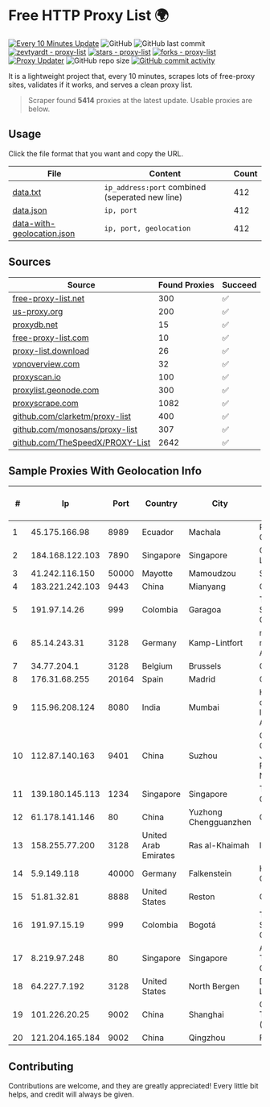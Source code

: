 
# Free HTTP Proxy List 🌍

[![Every 10 Minutes Update](https://github.com/mertguvencli/http-proxy-list/actions/workflows/main.yml/badge.svg?branch=main)](https://github.com/mertguvencli/http-proxy-list/actions/workflows/main.yml)
![GitHub](https://img.shields.io/github/license/mertguvencli/http-proxy-list)
![GitHub last commit](https://img.shields.io/github/last-commit/mertguvencli/http-proxy-list)
[![zevtyardt - proxy-list](https://img.shields.io/static/v1?label=zevtyardt&message=proxy-list&color=blue&logo=github)](https://github.com/zevtyardt/proxy-list "Go to GitHub repo")
[![stars - proxy-list](https://img.shields.io/github/stars/zevtyardt/proxy-list?style=social)](https://github.com/zevtyardt/proxy-list)
[![forks - proxy-list](https://img.shields.io/github/forks/zevtyardt/proxy-list?style=social)](https://github.com/zevtyardt/proxy-list)
[![Proxy Updater](https://github.com/zevtyardt/proxy-list/workflows/Proxy%20Updater/badge.svg)](https://github.com/zevtyardt/proxy-list/actions?query=workflow:"Proxy+Updater")
![GitHub repo size](https://img.shields.io/github/repo-size/zevtyardt/proxy-list)
[![GitHub commit activity](https://img.shields.io/github/commit-activity/m/zevtyardt/proxy-list?logo=commits)](https://github.com/zevtyardt/proxy-list/commits/main)

It is a lightweight project that, every 10 minutes, scrapes lots of free-proxy sites, validates if it works, and serves a clean proxy list.

> Scraper found **5414** proxies at the latest update. Usable proxies are below.

## Usage

Click the file format that you want and copy the URL.

|File|Content|Count|
|----|-------|-----|
|[data.txt](https://raw.githubusercontent.com/mertguvencli/http-proxy-list/main/proxy-list/data.txt)|`ip_address:port` combined (seperated new line)|412|
|[data.json](https://raw.githubusercontent.com/mertguvencli/http-proxy-list/main/proxy-list/data.json)|`ip, port`|412|
|[data-with-geolocation.json](https://raw.githubusercontent.com/mertguvencli/http-proxy-list/main/proxy-list/data-with-geolocation.json)|`ip, port, geolocation`|412|

## Sources

|Source|Found Proxies|Succeed|
|------|-------------|-------|
|[free-proxy-list.net](https://free-proxy-list.net)|300|✅|
|[us-proxy.org](https://www.us-proxy.org)|200|✅|
|[proxydb.net](http://proxydb.net)|15|✅|
|[free-proxy-list.com](https://free-proxy-list.com/?page=&port=&type%5B%5D=http&type%5B%5D=https&up_time=0&search=Search)|10|✅|
|[proxy-list.download](https://www.proxy-list.download/HTTP)|26|✅|
|[vpnoverview.com](https://vpnoverview.com/privacy/anonymous-browsing/free-proxy-servers)|32|✅|
|[proxyscan.io](https://www.proxyscan.io)|100|✅|
|[proxylist.geonode.com](https://proxylist.geonode.com/api/proxy-list?limit=300&page=1&sort_by=lastChecked&sort_type=desc&protocols=http,https)|300|✅|
|[proxyscrape.com](https://api.proxyscrape.com/v2/?request=displayproxies&protocol=http&timeout=10000&country=all&ssl=all&anonymity=all)|1082|✅|
|[github.com/clarketm/proxy-list](https://raw.githubusercontent.com/clarketm/proxy-list/master/proxy-list-raw.txt)|400|✅|
|[github.com/monosans/proxy-list](https://raw.githubusercontent.com/monosans/proxy-list/main/proxies/http.txt)|307|✅|
|[github.com/TheSpeedX/PROXY-List](https://raw.githubusercontent.com/TheSpeedX/PROXY-List/master/http.txt)|2642|✅|


## Sample Proxies With Geolocation Info

|#|Ip|Port|Country|City|Internet Service Provider|
|-|--|----|-------|----|-------------------------|
|1|45.175.166.98|8989|Ecuador|Machala|Recomdata Cia.ltda.|
|2|184.168.122.103|7890|Singapore|Singapore|GoDaddy.com, LLC|
|3|41.242.116.150|50000|Mayotte|Mamoudzou|STOI-block1|
|4|183.221.242.103|9443|China|Mianyang|China Mobile|
|5|191.97.14.26|999|Colombia|Garagoa|TV AZTECA SUCURSAL COLOMBIA|
|6|85.14.243.31|3128|Germany|Kamp-Lintfort|myLoc managed IT AG|
|7|34.77.204.1|3128|Belgium|Brussels|Google LLC|
|8|176.31.68.255|20164|Spain|Madrid|OVH SAS|
|9|115.96.208.124|8080|India|Mumbai|Hathway IP over Cable Internet Access|
|10|112.87.140.163|9401|China|Suzhou|China Unicom CHINA169 Jiangsu Province Network|
|11|139.180.145.113|1234|Singapore|Singapore|The Constant Company, LLC|
|12|61.178.141.146|80|China|Yuzhong Chengguanzhen|Chinanet|
|13|158.255.77.200|3128|United Arab Emirates|Ras al-Khaimah|ITEL|
|14|5.9.149.118|40000|Germany|Falkenstein|Hetzner Online GmbH|
|15|51.81.32.81|8888|United States|Reston|OVH SAS|
|16|191.97.15.19|999|Colombia|Bogotá|TV AZTECA SUCURSAL COLOMBIA|
|17|8.219.97.248|80|Singapore|Singapore|Alibaba (US) Technology Co., Ltd.|
|18|64.227.7.192|3128|United States|North Bergen|DigitalOcean, LLC|
|19|101.226.20.25|9002|China|Shanghai|China Telecom (Group)|
|20|121.204.165.184|9002|China|Qingzhou|Fuzhou|



## Contributing

Contributions are welcome, and they are greatly appreciated! Every
little bit helps, and credit will always be given.

